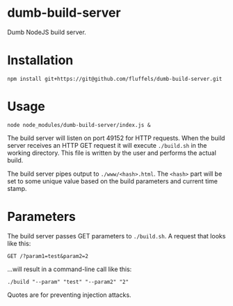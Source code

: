 # dumb-build-server
Dumb NodeJS build server.

# Installation
`npm install git+https://git@github.com/fluffels/dumb-build-server.git`

# Usage
`node node_modules/dumb-build-server/index.js &`

The build server will listen on port 49152 for HTTP requests.
When the build server receives an HTTP GET request it will execute `./build.sh` in the working directory.
This file is written by the user and performs the actual build.

The build server pipes output to `./www/<hash>.html`.
The `<hash>` part will be set to some unique value based on the build parameters and current time stamp.

# Parameters

The build server passes GET parameters to `./build.sh`.
A request that looks like this:

`GET /?param1=test&param2=2`

...will result in a command-line call like this:

`./build "--param" "test" "--param2" "2"`

Quotes are for preventing injection attacks.
